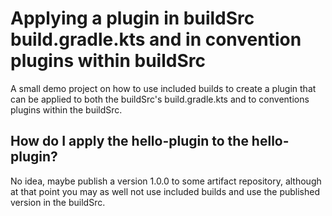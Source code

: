 # Applying a plugin in buildSrc build.gradle.kts and in convention plugins within buildSrc 

A small demo project on how to use included builds to create a plugin that can be applied to both the buildSrc's 
build.gradle.kts and to conventions plugins within the buildSrc.

## How do I apply the hello-plugin to the hello-plugin?
No idea, maybe publish a version 1.0.0 to some artifact repository, although at that point you may as well not 
use included builds and use the published version in the buildSrc.
